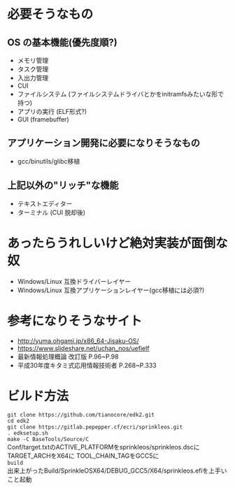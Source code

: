 # 必要そうなもの

## OS の基本機能(優先度順?)
* メモリ管理
* タスク管理
* 入出力管理
* CUI
* ファイルシステム (ファイルシステムドライバとかをinitramfsみたいな形で持つ)
* アプリの実行 (ELF形式?)
* GUI (framebuffer)

## アプリケーション開発に必要になりそうなもの
* gcc/binutils/glibc移植

## 上記以外の"リッチ"な機能
* テキストエディター
* ターミナル (CUI 脱却後)

# あったらうれしいけど絶対実装が面倒な奴
* Windows/Linux 互換ドライバーレイヤー
* Windows/Linux 互換アプリケーションレイヤー(gcc移植には必須?)

# 参考になりそうなサイト
* http://yuma.ohgami.jp/x86_64-Jisaku-OS/
* https://www.slideshare.net/uchan_nos/uefielf
* 最新情報処理概論 改訂版 P.96~P.98
* 平成30年度キタミ式応用情報技術者 P.268~P.333

# ビルド方法
```git clone https://github.com/tianocore/edk2.git```  
```cd edk2```  
```git clone https://gitlab.pepepper.cf/ecri/sprinkleos.git```  
```. edksetup.sh```  
```make -C BaseTools/Source/C```  
Conf/target.txtのACTIVE_PLATFORMをsprinkleos/sprinkleos.dscに TARGET_ARCHをX64に TOOL_CHAIN_TAGをGCC5に  
```build```  
出来上がったBuild/SprinkleOSX64/DEBUG_GCC5/X64/sprinkleos.efiを上手いこと起動